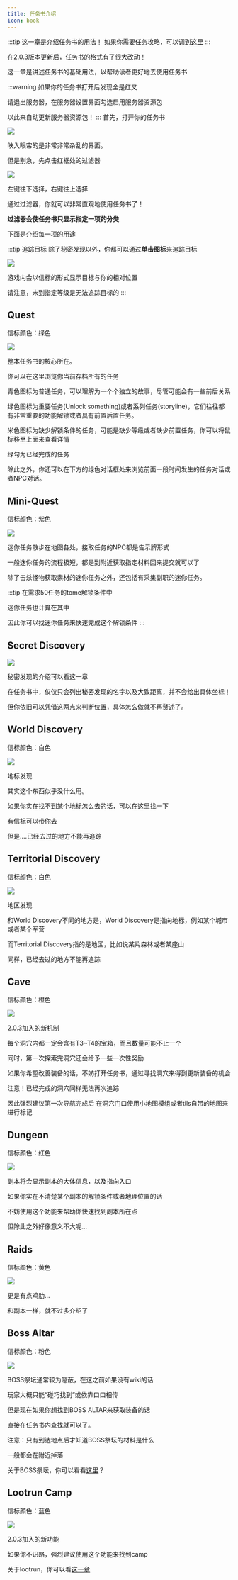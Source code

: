 ```yaml
---
title: 任务书介绍
icon: book
---
```


:::tip 这一章是介绍任务书的用法！
如果你需要任务攻略，可以调到[这里](/quests/)
:::

在2.0.3版本更新后，任务书的格式有了很大改动！

这一章是讲述任务书的基础用法，以帮助读者更好地去使用任务书

:::warning
如果你的任务书打开后发现全是红叉

请退出服务器，在服务器设置界面勾选启用服务器资源包

以此来自动更新服务器资源包！
:::
首先，打开你的任务书

![](/assets/img/questbook1.jpg)

映入眼帘的是非常非常杂乱的界面。

但是别急，先点击红框处的过滤器

![](/assets/img/questbook2.jpg)

左键往下选择，右键往上选择

通过过滤器，你就可以非常直观地使用任务书了！

**过滤器会使任务书只显示指定一项的分类**

下面是介绍每一项的用途

:::tip 追踪目标
除了秘密发现以外，你都可以通过**单击图标**来追踪目标

![](/assets/img/questbook6.jpg)

游戏内会以信标的形式显示目标与你的相对位置

请注意，未到指定等级是无法追踪目标的
:::

## Quest

信标颜色：绿色

![](/assets/img/questbook3.jpg)

整本任务书的核心所在。

你可以在这里浏览你当前存档所有的任务

青色图标为普通任务，可以理解为一个个独立的故事，尽管可能会有一些前后关系

绿色图标为重要任务(Unlock something)或者系列任务(storyline)，它们往往都有非常重要的功能解锁或者具有前置后置任务。

米色图标为缺少解锁条件的任务，可能是缺少等级或者缺少前置任务，你可以将鼠标移至上面来查看详情

绿勾为已经完成的任务

除此之外，你还可以在下方的绿色对话框处来浏览前面一段时间发生的任务对话或者NPC对话。


## Mini-Quest

信标颜色：紫色

![](/assets/img/questbook8.jpg)

迷你任务散步在地图各处，接取任务的NPC都是告示牌形式

一般迷你任务的流程极短，都是到附近获取指定材料回来提交就可以了

除了击杀怪物获取素材的迷你任务之外，还包括有采集副职的迷你任务。

:::tip
在需求50任务的tome解锁条件中

迷你任务也计算在其中

因此你可以找迷你任务来快速完成这个解锁条件
:::

## Secret Discovery

![](/assets/img/questbook9.jpg)

秘密发现的介绍可以看这一章

在任务书中，仅仅只会列出秘密发现的名字以及大致距离，并不会给出具体坐标！

但你依旧可以凭借这两点来判断位置，具体怎么做就不再赘述了。

## World Discovery

信标颜色：白色

![](/assets/img/questbook9.jpg)

地标发现

其实这个东西似乎没什么用。

如果你实在找不到某个地标怎么去的话，可以在这里找一下

有信标可以带你去

但是....已经去过的地方不能再追踪

## Territorial Discovery

信标颜色：白色

![](/assets/img/questbook9.jpg)

地区发现

和World Discovery不同的地方是，World Discovery是指向地标，例如某个城市或者某个军营

而Territorial Discovery指的是地区，比如说某片森林或者某座山

同样，已经去过的地方不能再追踪

## Cave

信标颜色：橙色

![](/assets/img/questbook4.jpg)

2.0.3加入的新机制

每个洞穴内都一定会含有T3~T4的宝箱，而且数量可能不止一个

同时，第一次探索完洞穴还会给予一些一次性奖励

如果你希望改善装备的话，不妨打开任务书，通过寻找洞穴来得到更新装备的机会

注意！已经完成的洞穴同样无法再次追踪

因此强烈建议第一次导航完成后
在洞穴门口使用小地图模组或者tils自带的地图来进行标记


## Dungeon

信标颜色：红色

![](/assets/img/questbook10.jpg)

副本将会显示副本的大体信息，以及指向入口

如果你实在不清楚某个副本的解锁条件或者地理位置的话

不妨使用这个功能来帮助你快速找到副本所在点

但除此之外好像意义不大呢...

## Raids

信标颜色：黄色

![](/assets/img/questbook11.jpg)

更是有点鸡肋...

和副本一样，就不过多介绍了

## Boss Altar

信标颜色：粉色

![](/assets/img/questbook7.jpg)

BOSS祭坛通常较为隐蔽，在这之前如果没有wiki的话

玩家大概只能“碰巧找到”或依靠口口相传

但是现在如果你想找到BOSS ALTAR来获取装备的话

直接在任务书内查找就可以了。

注意：只有到达地点后才知道BOSS祭坛的材料是什么

一般都会在附近掉落

关于BOSS祭坛，你可以看看[这里](/guide/basesystem/bossaltar.html)？

## Lootrun Camp

信标颜色：蓝色

![](/assets/img/questbook5.jpg)

2.0.3加入的新功能

如果你不识路，强烈建议使用这个功能来找到camp

关于lootrun，你可以看[这一章](/guide/lootrun.html)



